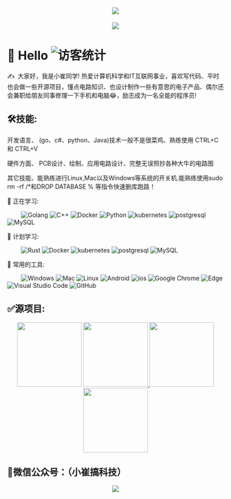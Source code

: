 <!-- 动态打字效果 -->
<h1 align="center">
  <a href="https://sunguoqi.com/">
    <img src="https://readme-typing-svg.herokuapp.com/?lines=小崔同学祝您今天愉快!&center=true&size=27">
  </a>
</h1>

<!-- 敲代码的图片 -->
<!-- <div align="center" ><img order-radius="100px" src="https://cdn.jsdelivr.net/gh/sun0225SUN/photos/images/202108300019556.gif"/></div>
<br> -->
<!-- 个人资料徽标 -->
<!-- <div align="center">
  <a href="https://sunguoqi.com/"><img src="https://img.shields.io/badge/website-%E4%B8%AA%E4%BA%BA%E7%BD%91%E7%AB%99-blue"></a>&emsp;
  <a href="https://twitter.com/sun0225SUN/"><img src="https://img.shields.io/badge/twitter-%E6%8E%A8%E7%89%B9-blue"></a>&emsp;
  <a href="https://www.facebook.com/profile.php?id=100070064104265/"><img src="https://img.shields.io/badge/facebook-%E8%84%B8%E4%B9%A6-003472"></a>&emsp;
  <a href="https://www.youtube.com/channel/UC4nDk0V8I1c6m3CIo0F2LIQ"><img src="https://img.shields.io/badge/youtube-%E6%B2%B9%E7%AE%A1-c32136"></a>&emsp;
  <a href="https://blog.csdn.net/weixin_50915462/"><img src="https://img.shields.io/badge/CSDN-%E5%8D%9A%E5%AE%A2-c32136"></a>&emsp;
  <a href="https://space.bilibili.com/448488855/"><img src="https://img.shields.io/badge/bilibili-B%E7%AB%99-ff69b4"></a>&emsp;
  <a href="https://www.zhihu.com/people/sunguoqi/"><img src="https://img.shields.io/badge/zhihu-%E7%9F%A5%E4%B9%8E-blue"></a>&emsp; -->

<!-- 贪吃蛇代码贡献图 -->
<div align="center"><img src="https://cdn.jsdelivr.net/gh/sun0225SUN/sun0225SUN/contribution-snake/github-contribution-grid-snake.svg" /></div>

#  🙋 Hello <img src="https://visitor-badge.glitch.me/badge?page_id=sun0225SUN" alt="访客统计" /></div>


<p>✍️&nbsp;&nbsp;大家好，我是小崔同学! 热爱计算机科学和IT互联网事业，喜欢写代码、平时也会做一些开源项目，懂点电路知识、也设计制作一些有意思的电子产品、偶尔还会兼职给朋友同事修理一下手机和电脑😂，励志成为一名全能的程序员!</p>

## 🛠技能:

开发语言、 (go、c#、python、Java)技术一般不是很菜鸡、熟练使用 CTRL+C 和 CTRL+V

硬件方面、 PCB设计、绘制、应用电路设计、完整无误照抄各种大牛的电路图

其它技能、能熟练进行Linux,Mac以及Windows等系统的开关机.能熟练使用sudo rm -rf /*和DROP DATABASE % 等指令快速删库跑路！

💪 正在学习: 

&emsp;&emsp;
![Golang](https://img.shields.io/badge/-Golang-00add8?style=flat-square&logo=Go&logoColor=white)
![C++](https://img.shields.io/badge/-C++-00599C?style=flat-square&logo=c)
![Docker](https://img.shields.io/badge/-Docker-00add8?style=flat-square&logo=docker&logoColor=white)
![Python](https://img.shields.io/badge/-Python-pink?style=flat-square&logo=Python)
![kubernetes](https://img.shields.io/badge/-kubernetes-00add8?style=flat-square&logo=kubernetes&logoColor=white)
![postgresql](https://img.shields.io/badge/postgresql-3d5b89.svg?style=flat-square&logo=postgresql&logoColor=white)
![MySQL](https://img.shields.io/badge/mysql-D18D31.svg?style=flat-square&logo=mysql&logoColor=white)


🧠 计划学习:

&emsp;&emsp;
![Rust](https://img.shields.io/badge/-Rust-00599C?style=flat-square&logo=Rust)
![Docker](https://img.shields.io/badge/-Docker-00add8?style=flat-square&logo=docker&logoColor=white)
![kubernetes](https://img.shields.io/badge/-kubernetes-00add8?style=flat-square&logo=kubernetes&logoColor=white)
![postgresql](https://img.shields.io/badge/postgresql-3d5b89.svg?style=flat-square&logo=postgresql&logoColor=white)
![MySQL](https://img.shields.io/badge/mysql-D18D31.svg?style=flat-square&logo=mysql&logoColor=white)

🧰 常用的工具:

&emsp;&emsp; 
![Windows](https://img.shields.io/badge/Windows-0078D6?style=flat-square&logo=windows&logoColor=white)
![Mac](https://img.shields.io/badge/Mac-979FA4?style=flat-square&logo=apple&logoColor=white)
![Linux](https://img.shields.io/badge/Linux-FCC624?style=style=flat-square&logo=linux&logoColor=black)
![Android](https://img.shields.io/badge/Android-3DDC84?style=flat-square&logo=android&logoColor=white)
![ios](https://img.shields.io/badge/ios-979FA4?style=flat-square&logo=ios&logoColor=white)
![Google Chrome](https://img.shields.io/badge/Chrome-4285F4?style=flat-square&logo=GoogleChrome&logoColor=white)
![Edge](https://img.shields.io/badge/Edge-0078D7?style=flat-square&logo=Microsoft-edge&logoColor=white)
![Visual Studio Code](https://img.shields.io/badge/-Visual%20Studio%20Code-007ACC?style=flat-square&logo=Visual%20Studio%20Code&logoColor=fff)
![GitHub](https://img.shields.io/badge/-GitHub-pink?style=flat-square&logo=github)


## ✅源项目:

<!-- <img align="left" src="https://github-readme-stats.vercel.app/api?username=CuiYao631&show_icons=true&title_color=516FA3&icon_color=516FA3&text_color=91A8D0&bg_color=22272E&hide_title=false&locale=cn" /> -->
  
 <!-- 比较好的开源项目卡片 -->
<div align="center">
    <a>
        <img  height="150px" src="https://github-readme-stats.vercel.app/api/top-langs/?username=CuiYao631&layout=compact&show_icons=true&title_color=516FA3&icon_color=516FA3&text_color=91A8D0&bg_color=22272E&hide_title=false&locale=cn" />
    </a>
    <a href="https://github.com/CuiYao631/mini_program-server-go">
        <img  height="150px" src="https://github-readme-stats.vercel.app/api/pin/?username=CuiYao631&repo=mini_program-server-go&layout=compact&show_icons=true&title_color=516FA3&icon_color=516FA3&text_color=91A8D0&bg_color=22272E&hide_title=false&locale=cn" />
    </a> 
    <a href="https://github.com/CuiYao631/esp-outlet" >
        <img  height="150px"   src="https://github-readme-stats.vercel.app/api/pin/?username=CuiYao631&repo=esp-outlet&layout=compact&show_icons=true&title_color=516FA3&icon_color=516FA3&text_color=91A8D0&bg_color=22272E&hide_title=false&locale=cn" />
    </a>
    <a href="https://github.com/CuiYao631/esp-HomeKit-diy" >
        <img  height="150px"  src="https://github-readme-stats.vercel.app/api/pin/?username=CuiYao631&repo=esp-HomeKit-diy&layout=compact&show_icons=true&title_color=516FA3&icon_color=516FA3&text_color=91A8D0&bg_color=22272E&hide_title=false&locale=cn" />
    </a>
</div>


## 🎃微信公众号：（小崔搞科技）

 <!-- just img -->
<div align="center"><img src="https://cdn.jsdelivr.net/gh/sun0225SUN/photos/images/202110311924844.png" /></div>
